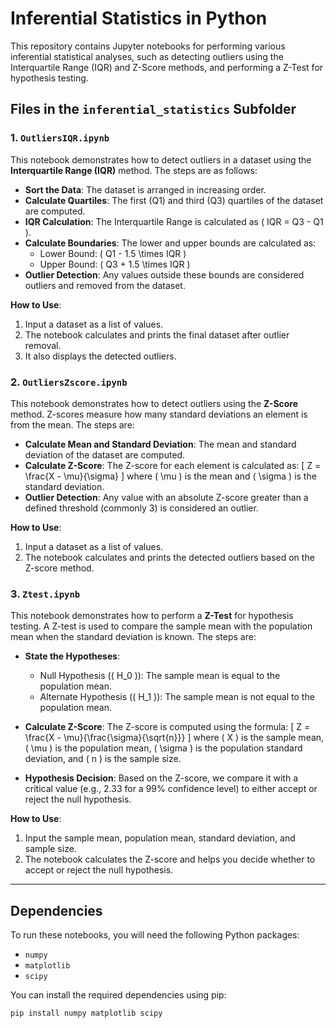 # Inferential Statistics in Python

This repository contains Jupyter notebooks for performing various inferential statistical analyses, such as detecting outliers using the Interquartile Range (IQR) and Z-Score methods, and performing a Z-Test for hypothesis testing.

## Files in the `inferential_statistics` Subfolder

### 1. `OutliersIQR.ipynb`
This notebook demonstrates how to detect outliers in a dataset using the **Interquartile Range (IQR)** method. The steps are as follows:

- **Sort the Data**: The dataset is arranged in increasing order.
- **Calculate Quartiles**: The first (Q1) and third (Q3) quartiles of the dataset are computed.
- **IQR Calculation**: The Interquartile Range is calculated as \( IQR = Q3 - Q1 \).
- **Calculate Boundaries**: The lower and upper bounds are calculated as:
  - Lower Bound: \( Q1 - 1.5 \times IQR \)
  - Upper Bound: \( Q3 + 1.5 \times IQR \)
- **Outlier Detection**: Any values outside these bounds are considered outliers and removed from the dataset.

**How to Use**:
1. Input a dataset as a list of values.
2. The notebook calculates and prints the final dataset after outlier removal.
3. It also displays the detected outliers.

### 2. `OutliersZscore.ipynb`
This notebook demonstrates how to detect outliers using the **Z-Score** method. Z-scores measure how many standard deviations an element is from the mean. The steps are:

- **Calculate Mean and Standard Deviation**: The mean and standard deviation of the dataset are computed.
- **Calculate Z-Score**: The Z-score for each element is calculated as:
  \[
  Z = \frac{X - \mu}{\sigma}
  \]
  where \( \mu \) is the mean and \( \sigma \) is the standard deviation.
- **Outlier Detection**: Any value with an absolute Z-score greater than a defined threshold (commonly 3) is considered an outlier.

**How to Use**:
1. Input a dataset as a list of values.
2. The notebook calculates and prints the detected outliers based on the Z-score method.

### 3. `Ztest.ipynb`
This notebook demonstrates how to perform a **Z-Test** for hypothesis testing. A Z-test is used to compare the sample mean with the population mean when the standard deviation is known. The steps are:

- **State the Hypotheses**:
  - Null Hypothesis (\( H_0 \)): The sample mean is equal to the population mean.
  - Alternate Hypothesis (\( H_1 \)): The sample mean is not equal to the population mean.
  
- **Calculate Z-Score**: The Z-score is computed using the formula:
  \[
  Z = \frac{X - \mu}{\frac{\sigma}{\sqrt{n}}}
  \]
  where \( X \) is the sample mean, \( \mu \) is the population mean, \( \sigma \) is the population standard deviation, and \( n \) is the sample size.

- **Hypothesis Decision**: Based on the Z-score, we compare it with a critical value (e.g., 2.33 for a 99% confidence level) to either accept or reject the null hypothesis.

**How to Use**:
1. Input the sample mean, population mean, standard deviation, and sample size.
2. The notebook calculates the Z-score and helps you decide whether to accept or reject the null hypothesis.

---

## Dependencies

To run these notebooks, you will need the following Python packages:

- `numpy`
- `matplotlib`
- `scipy`

You can install the required dependencies using pip:

```bash
pip install numpy matplotlib scipy
